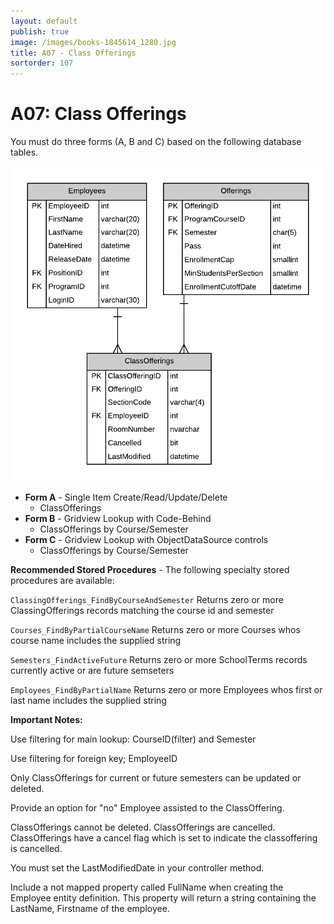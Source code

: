 ```yaml
---
layout: default
publish: true
image: /images/books-1845614_1280.jpg
title: A07 - Class Offerings
sortorder: 107
---
```

# A07: Class Offerings

You must do three forms (A, B and C) based on the following database tables.

![](A07.png)

- **Form A** - Single Item Create/Read/Update/Delete
  - ClassOfferings
- **Form B** - Gridview Lookup with Code-Behind
  - ClassOfferings by Course/Semester
- **Form C** - Gridview Lookup with ObjectDataSource controls
  - ClassOfferings by Course/Semester

**Recommended Stored Procedures** - The following specialty stored procedures are available:

`ClassingOfferings_FindByCourseAndSemester` Returns zero or more ClassingOfferings records matching the course id and semester

`Courses_FindByPartialCourseName` Returns zero or more Courses whos course name includes the supplied string

`Semesters_FindActiveFuture` Returns zero or more SchoolTerms records currently active or are future semseters

`Employees_FindByPartialName` Returns zero or more Employees whos first or last name includes the supplied string

**Important Notes:** 

Use filtering for main lookup: CourseID(filter) and Semester

Use filtering for foreign key; EmployeeID

Only ClassOfferings for current or future semesters can be updated or deleted.

Provide an option for "no" Employee assisted to the ClassOffering.

ClassOfferings cannot be deleted. ClassOfferings are cancelled. ClassOfferings have a cancel flag which is set to indicate the classoffering is cancelled.

You must set the LastModifiedDate in your controller method.

Include a not mapped property called FullName when creating the Employee entity definition. This property will return a string containing the LastName, Firstname of the employee.
